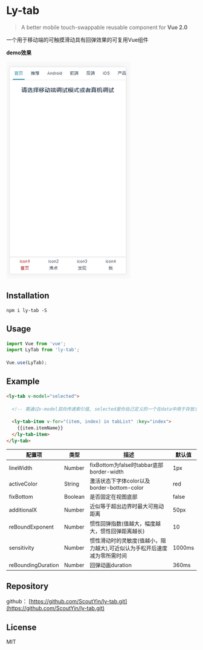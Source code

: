 # Ly-tab

> A better mobile touch-swappable reusable component for **Vue 2.0**

 一个用于移动端的可触摸滑动具有回弹效果的可复用Vue组件
 
 **demo效果**
 
 ![image](https://raw.githubusercontent.com/ScoutYin/Image-Resource/master/images/ly-tab/ly-tab1.0.3.gif)

## Installation
```shell
npm i ly-tab -S

```

## Usage

```javascript
import Vue from 'vue';
import LyTab from 'ly-tab';

Vue.use(LyTab);
```

## Example

```html
<ly-tab v-model="selected">

  <!-- 需通过v-model双向传递索引值, selected是你自己定义的一个在data中用于存放当前tab-item的索引值的变量 -->
  
  <ly-tab-item v-for="(item, index) in tabList" :key="index">
    {{item.itemName}}
  </ly-tab-item>
</ly-tab>

```

 配置项 | 类型 | 描述 | 默认值 
--------|---------|-------|-----
 lineWidth | Number | fixBottom为false时tabbar底部border-width | 1px 
 activeColor | String | 激活状态下字体color以及border-bottom-color | red 
 fixBottom | Boolean | 是否固定在视图底部 | false 
 additionalX | Number | 近似等于超出边界时最大可拖动距离 | 50px 
 reBoundExponent | Number | 惯性回弹指数(值越大，幅度越大，惯性回弹距离越长) | 10 
 sensitivity | Number | 惯性滑动时的灵敏度(值越小，阻力越大),可近似认为手松开后速度减为零所需时间 | 1000ms 
 reBoundingDuration | Number | 回弹动画duration | 360ms 

## Repository

github：
[https://github.com/ScoutYin/ly-tab.git](https://github.com/ScoutYin/ly-tab.git)



## License
MIT